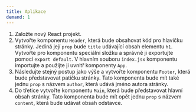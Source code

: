 ```yaml
---
title: Aplikace
demand: 1
---
```


1. Založte nový React projekt.
1. Vytvořte komponentu `Header`, která bude obsahovat kód pro hlavičku stránky. Jediná její `prop` bude `title` udávající obsah elementu `h1`. Vytvořte pro komponentu speciální složku a správně ji exportujte pomocí `export default`. V hlavním souboru `index.jsx` komponentu importujte a použijte ji uvnitř komponenty `App`.
1. Následujte stejný postup jako výše a vytvořte komponentu `Footer`, která bude představovat patičku stránky. Tato komponenta bude mít také jednu `prop` s názvem `author`, která udává jméno autora stránky.
1. Do třetice vytvořte komponentu `Main`, která bude představovat hlavní obsah stránky. Tato komponenta bude mít opět jednu `prop` s názvem `content`, která bude udávat obsah odstavce.
